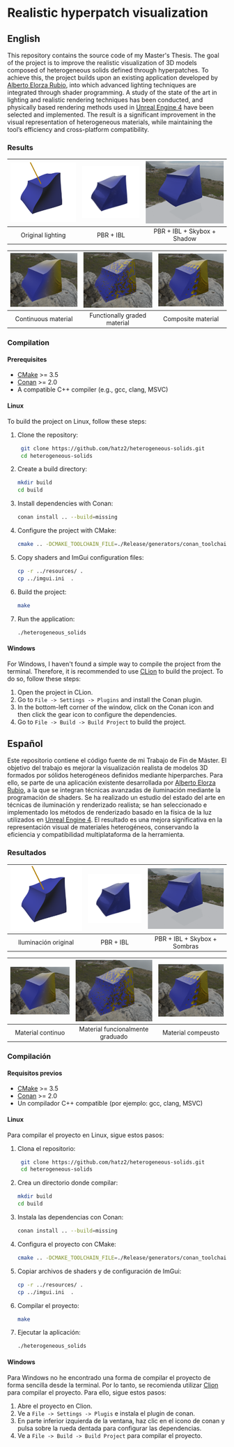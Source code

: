 # Realistic hyperpatch visualization

## English

This repository contains the source code of my Master's Thesis. The goal of the project is to improve the realistic visualization of 3D models composed of heterogeneous solids defined through hyperpatches. To achieve this, the project builds upon an existing application developed by [Alberto Elorza Rubio](https://hdl.handle.net/10953.1/23974), into which advanced lighting techniques are integrated through shader programming. A study of the state of the art in lighting and realistic rendering techniques has been conducted, and physically based rendering methods used in [Unreal Engine 4](https://cdn2.unrealengine.com/Resources/files/2013SiggraphPresentationsNotes-26915738.pdf) have been selected and implemented. The result is a significant improvement in the visual representation of heterogeneous materials, while maintaining the tool’s efficiency and cross-platform compatibility.


### Results

| ![Original lighting](images/prueba-metodos-inicial.png) | ![PBR + IBL](images/prueba-metodos-ibl.png) | ![PBR + IBL + Skybox + Shadow](images/prueba-metodos-shadows-1.png) |
|:--:|:--:|:--:|
| Original lighting | PBR + IBL | PBR + IBL + Skybox + Shadow |

| ![Continuous material](images/prueba-material-continuo.png) | ![Functionally graded material](images/prueba-material-perlin.png) | ![Composite material](images/prueba-material-composite.png) |
|:--:|:--:|:--:|
| Continuous material | Functionally graded material | Composite material |

### Compilation

#### Prerequisites

- [CMake](https://cmake.org/download/) >= 3.5
- [Conan](https://conan.io/downloads.html) >= 2.0
- A compatible C++ compiler (e.g., gcc, clang, MSVC)

#### Linux

To build the project on Linux, follow these steps:

1. Clone the repository:
   ```bash
    git clone https://github.com/hatz2/heterogeneous-solids.git
    cd heterogeneous-solids
    ```

2. Create a build directory:
    ```bash
    mkdir build
    cd build
    ```

3. Install dependencies with Conan:
    ```bash
    conan install .. --build=missing
    ```

4. Configure the project with CMake:
    ```bash
    cmake .. -DCMAKE_TOOLCHAIN_FILE=./Release/generators/conan_toolchain.cmake -DCMAKE_BUILD_TYPE=Release
    ```

5. Copy shaders and ImGui configuration files:
    ```bash
    cp -r ../resources/ .
    cp ../imgui.ini  .
    ```

6. Build the project:
    ```bash
    make
    ```

7. Run the application:
    ```bash
    ./heterogeneous_solids
    ```

#### Windows

For Windows, I haven't found a simple way to compile the project from the terminal. Therefore, it is recommended to use [CLion](https://www.jetbrains.com/clion/) to build the project. To do so, follow these steps:

1. Open the project in CLion.  
2. Go to `File -> Settings -> Plugins` and install the Conan plugin.  
3. In the bottom-left corner of the window, click on the Conan icon and then click the gear icon to configure the dependencies.  
4. Go to `File -> Build -> Build Project` to build the project.  



## Español

Este repositorio contiene el código fuente de mi Trabajo de Fin de Máster. El objetivo del trabajo es mejorar la visualización realista de modelos 3D formados por sólidos heterogéneos definidos mediante hiperparches. Para ello, se parte de una aplicación existente desarrollada por [Alberto Elorza Rubio](https://hdl.handle.net/10953.1/23974), a la que se integran técnicas avanzadas de iluminación mediante la programación de shaders. Se ha realizado un estudio del estado del arte en técnicas de iluminación y renderizado realista; se han seleccionado e implementado los métodos de renderizado basado en la fı́sica de la luz utilizados en [Unreal Engine 4](https://cdn2.unrealengine.com/Resources/files/2013SiggraphPresentationsNotes-26915738.pdf). El resultado es una mejora significativa en la representación visual de materiales heterogéneos, conservando la eficiencia y compatibilidad multiplataforma de la herramienta.

### Resultados

| ![Iluminación original](images/prueba-metodos-inicial.png) | ![PBR + IBL](images/prueba-metodos-ibl.png) | ![PBR + IBL + Skybox + Shadow](images/prueba-metodos-shadows-1.png) |
|:--:|:--:|:--:|
| Iluminación original | PBR + IBL | PBR + IBL + Skybox + Sombras |

| ![Continuous material](images/prueba-material-continuo.png) | ![Functionally graded material](images/prueba-material-perlin.png) | ![Composite material](images/prueba-material-composite.png) |
|:--:|:--:|:--:|
| Material continuo | Material funcionalmente graduado | Material compeusto |



### Compilación

#### Requisitos previos

- [CMake](https://cmake.org/download/) >= 3.5
- [Conan](https://conan.io/downloads.html) >= 2.0
- Un compilador C++ compatible (por ejemplo: gcc, clang, MSVC)

#### Linux

Para compilar el proyecto en Linux, sigue estos pasos:

1. Clona el repositorio:
   ```bash
    git clone https://github.com/hatz2/heterogeneous-solids.git
    cd heterogeneous-solids
    ```

2. Crea un directorio donde compilar:
    ```bash
    mkdir build
    cd build
    ```

3. Instala las dependencias con Conan:
    ```bash
    conan install .. --build=missing
    ```

4. Configura el proyecto con CMake:
    ```bash
    cmake .. -DCMAKE_TOOLCHAIN_FILE=./Release/generators/conan_toolchain.cmake -DCMAKE_BUILD_TYPE=Release
    ```

5. Copiar archivos de shaders y de configuración de ImGui:
    ```bash
    cp -r ../resources/ .
    cp ../imgui.ini  .
    ```

6. Compilar el proyecto:
    ```bash
    make
    ```

7. Ejecutar la aplicación:
    ```bash
    ./heterogeneous_solids
    ```

#### Windows

Para Windows no he encontrado una forma de compilar el proyecto de forma sencilla desde la terminal. Por lo tanto, se recomienda utilizar [Clion](https://www.jetbrains.com/clion/) para compilar el proyecto. Para ello, sigue estos pasos:

1. Abre el proyecto en Clion.
2. Ve a `File -> Settings -> Plugis` e instala el plugin de conan.
3. En parte inferior izquierda de la ventana, haz clic en el icono de conan y pulsa sobre la rueda dentada para configurar las dependencias.
4. Ve a `File -> Build -> Build Project` para compilar el proyecto.